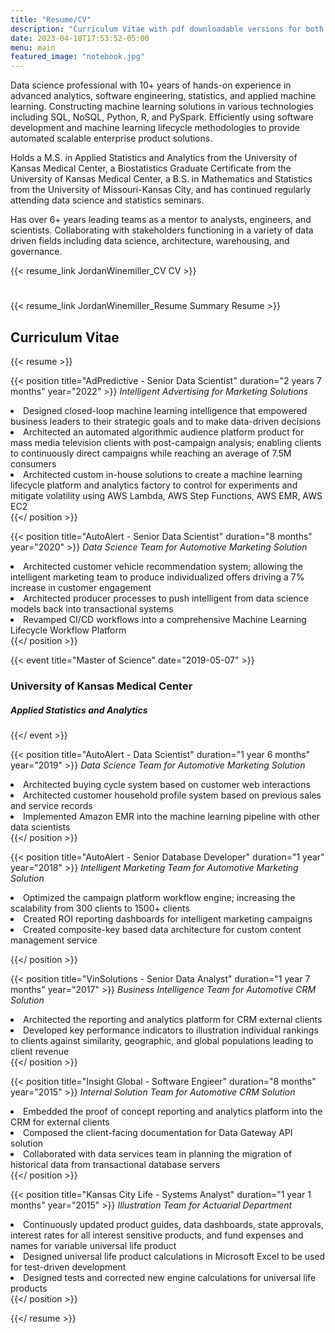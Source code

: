 ```yaml
---
title: "Resume/CV"
description: "Curriculum Vitae with pdf downloadable versions for both the CV and summary resume"
date: 2023-04-18T17:53:52-05:00
menu: main
featured_image: "notebook.jpg"
---
```


Data science professional with 10+ years of hands-on experience in advanced analytics, software engineering, statistics, and applied machine learning. Constructing machine learning solutions in various technologies including SQL, NoSQL, Python, R, and PySpark. Efficiently using software development and machine learning lifecycle methodologies to provide automated scalable enterprise product solutions.

Holds a M.S. in Applied Statistics and Analytics from the University of Kansas Medical Center, a Biostatistics Graduate Certificate from the University of Kansas Medical Center, a B.S. in Mathematics and Statistics from the University of Missouri-Kansas City, and has continued regularly attending data science and statistics seminars.

Has over 6+ years leading teams as a mentor to analysts, engineers, and scientists. Collaborating with stakeholders functioning in a variety of data driven fields including data science, architecture, warehousing, and governance.

{{< resume_link JordanWinemiller_CV CV >}}

#

{{< resume_link JordanWinemiller_Resume Summary Resume >}}

## Curriculum Vitae

{{< resume >}}

  {{< position
    title="AdPredictive - Senior Data Scientist"
    duration="2 years 7 months"
    year="2022" >}}
    <i>Intelligent Advertising for Marketing Solutions</i>
        <li>Designed closed-loop machine learning intelligence that empowered business leaders to their strategic goals and to make data-driven decisions</li>
        <li>Architected an automated algorithmic audience platform product for mass media television clients with post-campaign analysis; enabling clients to continuously direct campaigns while reaching an average of 7.5M consumers</li>
        <li>Architected custom in-house solutions to create a machine learning lifecycle platform and analytics factory to control for experiments and mitigate volatility using AWS Lambda, AWS Step Functions, AWS EMR, AWS EC2</li>
  {{</ position >}}

  {{< position
    title="AutoAlert - Senior Data Scientist"
    duration="8 months"
    year="2020" >}}
    <i>Data Science Team for Automotive Marketing Solution</i>
      <li>Architected customer vehicle recommendation system; allowing the intelligent marketing team to produce individualized offers driving a 7% increase in customer engagement</li>
      <li>Architected producer processes to push intelligent from data science models back into transactional systems</li>
      <li>Revamped CI/CD workflows into a comprehensive Machine Learning Lifecycle Workflow Platform</li>
  {{</ position >}}

  {{< event
    title="Master of Science"
    date="2019-05-07" >}}
    <h3>University of Kansas Medical Center</h3>
    <h5>Applied Statistics and Analytics</h5>
  {{</ event >}}

  {{< position
    title="AutoAlert - Data Scientist"
    duration="1 year 6 months"
    year="2019" >}}
    <i>Data Science Team for Automotive Marketing Solution</i>
      <li>Architected buying cycle system based on customer web interactions</li>
      <li>Architected customer household profile system based on previous sales and service records</li>
      <li>Implemented Amazon EMR into the machine learning pipeline with other data scientists</li>
  {{</ position >}}

  {{< position
    title="AutoAlert - Senior Database Developer"
    duration="1 year"
    year="2018" >}}
    <i>Intelligent Marketing Team for Automotive Marketing Solution</i>
      <li>Optimized the campaign platform workflow engine; increasing the scalability from 300 clients to 1500+ clients</li>
      <li>Created ROI reporting dashboards for intelligent marketing campaigns</li>
      <li>Created composite-key based data architecture for custom content management service</li>

  {{</ position >}}

  {{< position
    title="VinSolutions - Senior Data Analyst"
    duration="1 year 7 months"
    year="2017" >}}
    <i>Business Intelligence Team for Automotive CRM Solution</i>
      <li>Architected the reporting and analytics platform for CRM external clients</li>
      <li>Developed key performance indicators to illustration individual rankings to clients against similarity, geographic, and global populations leading to client revenue</li>
  {{</ position >}}

  {{< position
    title="Insight Global - Software Engieer"
    duration="8 months"
    year="2015" >}}
    <i>Internal Solution Team for Automotive CRM Solution</i>
      <li>Embedded the proof of concept reporting and analytics platform into the CRM for external clients</li>
      <li>Composed the client-facing documentation for Data Gateway API solution</li>
      <li>Collaborated with data services team in planning the migration of historical data from transactional database servers</li>
  {{</ position >}}

  {{< position
    title="Kansas City Life - Systems Analyst"
    duration="1 year 1 months"
    year="2015" >}}
    <i>Illustration Team for Actuarial Department</i>
      <li>Continuously updated product guides, data dashboards, state approvals, interest rates for all interest sensitive products, and fund expenses and names for variable universal life product</li>
      <li>Designed universal life product calculations in Microsoft Excel to be used for test-driven development</li>
      <li>Designed tests and corrected new engine calculations for universal life products</li>
  {{</ position >}}

{{</ resume >}}
